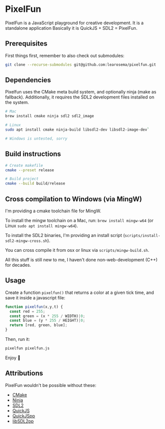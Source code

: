 # PixelFun

PixelFun is a JavaScript playground for creative development. It is a standalone application
Basically it is QuickJS + SDL2 = PixelFun.

## Prerequisites

First things first, remember to also check out submodules:

```sh
git clone --recurse-submodules git@github.com:learosema/pixelfun.git
```

## Dependencies

Pixelfun uses the CMake meta build system, and optionally ninja (make as fallback). Additionally, it requires the SDL2 development files installed on the system.

```sh
# Mac
brew install cmake ninja sdl2 sdl2_image

# Linux
sudo apt install cmake ninja-build libsdl2-dev libsdl2-image-dev`

# Windows is untested, sorry
```

## Build instructions

```sh
# Create makefile
cmake --preset release

# Build project
cmake --build build/release
```

## Cross compilation to Windows (via MingW)

I'm providing a cmake toolchain file for MingW.

To install the mingw toolchain on a Mac, run: `brew install mingw-w64` (or Linux `sudo apt install mingw-w64`).

To install the SDL2 binaries, I'm providing an install script (`scripts/install-sdl2-mingw-cross.sh`).

You can cross compile it from osx or linux via `scripts/mingw-build.sh`.

All this stuff is still new to me, I haven't done non-web-development (C++) for decades.

## Usage

Create a function `pixelfun()` that returns a color at a given tick time, and save it inside a javascript file:

```js
function pixelfun(x,y,t) {
  const red = 255;
  const green = (x * 255 / WIDTH)|0;
  const blue = (y * 255 / HEIGHT)|0;
  return [red, green, blue];
}
```

Then, run it:

```sh
pixelfun pixelfun.js
```

Enjoy 💖



## Attributions

PixelFun wouldn't be possible without these:

- [CMake](https://cmake.org)
- [Ninja](https://ninja-build.org/)
- [SDL2](https://libsdl.org)
- [QuickJS](https://bellard.org/quickjs/)
- [QuickJSpp](https://github.com/ftk/quickjspp/)
- [libSDL2pp](https://github.com/libSDL2pp/libSDL2pp)
